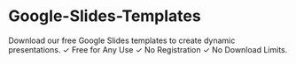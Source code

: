 # Google-Slides-Templates
Download our free Google Slides templates to create dynamic presentations. ✓ Free for Any Use ✓ No Registration ✓ No Download Limits.
